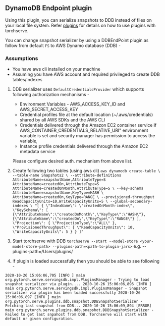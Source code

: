 ## DynamoDB Endpoint plugin
Using this plugin, you can serialize snapshots to DDB instead of files on your local file system.
Refer [plugins](README.md) for details on how to use plugins with torchserve.

You can change snapshot serializer by using a DDBEndPoint plugin as follow from default `FS` to AWS Dynamo database (DDB) -

### Assumptions
- You have aws cli installed on your machine
- Assuming you have AWS account and required privileged to create DDB tables/indexes

1. DDB serializer uses `DefaultCredentialsProvider` which supports following authorization mechanisms - 
 
    - Environment Variables - AWS_ACCESS_KEY_ID and AWS_SECRET_ACCESS_KEY
    - Credential profiles file at the default location (~/.aws/credentials) shared by all AWS SDKs and the AWS CLI
    - Credentials delivered through the Amazon EC2 container service if AWS_CONTAINER_CREDENTIALS_RELATIVE_URI" environment variable is set and security manager has permission to access the variable,
    - Instance profile credentials delivered through the Amazon EC2 metadata service
    
     Please configure desired auth. mechanism from above list.
     
2. Create following two tables (using aws cli)
    `aws dynamodb create-table \
    --table-name Snapshots2 \
    --attribute-definitions AttributeName=snapshotName,AttributeType=S AttributeName=createdOn,AttributeType=S AttributeName=createdOnMonth,AttributeType=S \
    --key-schema AttributeName=snapshotName,KeyType=HASH \
                AttributeName=createdOn,KeyType=RANGE \
    --provisioned-throughput ReadCapacityUnits=10,WriteCapacityUnits=5 \
    --global-secondary-indexes \
        "[
            {
                \"IndexName\": \"createdOnMonth-index\",
                \"KeySchema\": [
                    {\"AttributeName\":\"createdOnMonth\",\"KeyType\":\"HASH\"},
                    {\"AttributeName\":\"createdOn\",\"KeyType\":\"RANGE\"}
                ],
                \"Projection\": {
                    \"ProjectionType\":\"ALL\"
                },
                \"ProvisionedThroughput\": {
                    \"ReadCapacityUnits\": 10,
                    \"WriteCapacityUnits\": 5
                }
            }
        ]"`

3. Start torchserve with DDB
`torchserve --start --model-store <your-model-store-path> --plugins-path=<path-to-plugin-jars>` e.g. --plugins-path=/Users/plugins/

4. If plugin is loaded successfully then you should be able to see following -

`2020-10-26 15:06:06,705 [INFO ] main org.pytorch.serve.servingsdk.impl.PluginsManager - Trying to load snapshot serializer via plugin....
2020-10-26 15:06:06,896 [INFO ] main org.pytorch.serve.servingsdk.impl.PluginsManager - Snapshot serializer via plugin has been loaded successfully
2020-10-26 15:06:06,897 [INFO ] main org.pytorch.serve.plugins.ddb.snapshot.DDBSnapshotSerializer - Fetching last snapshot from DDB...
2020-10-26 15:06:09,894 [ERROR] main org.pytorch.serve.plugins.ddb.snapshot.DDBSnapshotSerializer - Failed to get last snpahost from DDB. Torchserve will start with default or given configuration.`
